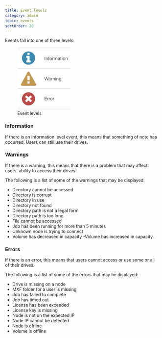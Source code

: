 ```yaml
---
title: Event levels
category: admin
topic: events
sortOrder: 20
---
```


Events fall into one of three levels:

<figure>
  <img src="/images/v2/fusion/event-levels.png" alt="Event levels"/>
  <figcaption>Event levels</figcaption>
</figure>

### Information

If there is an information level event, this means that something of note has occurred. Users can still use their drives.

### Warnings

If there is a warning, this means that there is a problem that may affect users' ability to access their drives.

The following is a list of some of the warnings that may be displayed:

- Directory cannot be accessed
- Directory is corrupt
- Directory in use
- Directory not found
- Directory path is not a legal form
- Directory path is too long
- File cannot be accessed
- Job has been running for more than 5 minutes
- Unknown node is trying to connect
- Volume has decreased in capacity
 -Volume has increased in capacity.

### Errors

If there is an error, this means that users cannot access or use some or all of their drives.

The following is a list of some of the errors that may be displayed:

- Drive is missing on a node
- MXF folder for a user is missing
- Job has failed to complete
- Job has timed out
- License has been exceeded
- License key is missing
- Node is not on the expected IP
- Node IP cannot be detected
- Node is offline
- Volume is offline
